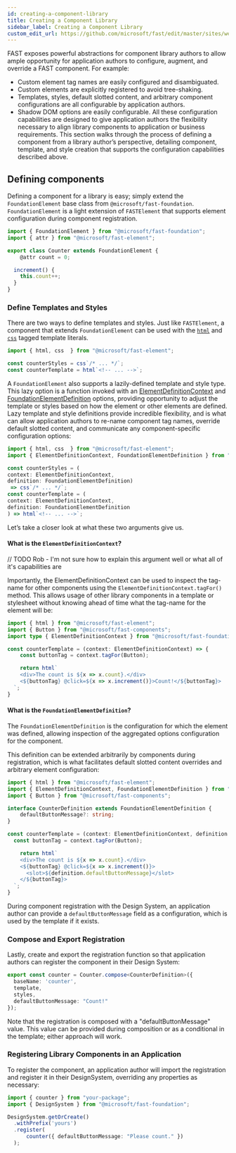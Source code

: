 ```yaml
---
id: creating-a-component-library
title: Creating a Component Library
sidebar_label: Creating a Component Library
custom_edit_url: https://github.com/microsoft/fast/edit/master/sites/website/src/docs/design-systems/creating-a-component-library.md
---
```


FAST exposes powerful abstractions for component library authors to allow ample opportunity for application authors to configure, augment, and override a FAST component. For example:
- Custom element tag names are easily configured and disambiguated.
- Custom elements are explicitly registered to avoid tree-shaking.
- Templates, styles, default slotted content, and arbitrary component configurations are all configurable by application authors.
- Shadow DOM options are easily configurable.
All these configuration capabilities are designed to give application authors the flexibility necessary to align library components to application or business requirements.
This section walks through the process of defining a component from a library author’s perspective, detailing component, template, and style creation that supports the configuration capabilities described above.

## Defining components

Defining a component for a library is easy; simply extend the `FoundationElement` base class from `@microsoft/fast-foundation`. `FoundationElement` is a light extension of `FASTElement` that supports element configuration during component registration.

```ts
import { FoundationElement } from "@microsoft/fast-foundation";
import { attr } from "@microsoft/fast-element";

export class Counter extends FoundationElement {
	@attr count = 0;

  increment() {
    this.count++;
  }
}
```

### Define Templates and Styles 

There are two ways to define templates and styles. 
Just like `FASTElement`, a component that extends `FoundationElement` can be used with the [`html`](/docs/fast-element/declaring-templates) and [`css`](/docs/fast-element/leveraging-css) tagged template literals.

```ts
import { html, css  } from "@microsoft/fast-element";

const counterStyles = css`/* ... */`;
const counterTemplate = html`<!-- ... -->`;
```

A `FoundationElement` also supports a lazily-defined template and style type. This lazy option is a function invoked with an [ElementDefinitionContext](/docs/api/fast-foundation.elementdefinitioncontext) and [FoundationElementDefinition](/docs/api/fast-foundation.foundationelementdefinition) options, providing opportunity to adjust the template or styles based on how the element or other elements are defined. Lazy template and style definitions provide incredible flexibility, and is what can allow application authors to re-name component tag names, override default slotted content, and communicate any component-specific configuration options:

```ts
import { html, css  } from "@microsoft/fast-element";
import { ElementDefinitionContext, FoundationElementDefinition } from "@microsoft/fast-foundation";

const counterStyles = (
context: ElementDefinitionContext,
definition: FoundationElementDefinition)
 => css`/* ... */`;
const counterTemplate = (
context: ElementDefinitionContext,
definition: FoundationElementDefinition
) => html`<!-- ... -->`;
```

Let’s take a closer look at what these two arguments give us.

#### What is the `ElementDefinitionContext`?

// TODO Rob - I'm not sure how to explain this argument well or what all of it's capabilities are

Importantly, the ElementDefinitionContext can be used to inspect the tag-name for other components using the `ElementDefinitionContext.tagFor()` method. This allows usage of other library components in a template or stylesheet without knowing ahead of time what the tag-name for the element will be:

```ts
import { html } from "@microsoft/fast-element";
import { Button } from "@microsoft/fast-components";
import type { ElementDefinitionContext } from "@microsoft/fast-foundation";

const counterTemplate = (context: ElementDefinitionContext) => {
	const buttonTag = context.tagFor(Button);

	return html`
    <div>The count is ${x => x.count}.</div>
    <${buttonTag} @click=${x => x.increment()}>Count!</${buttonTag}>
  `;
}
```

#### What is the `FoundationElementDefinition`?

The `FoundationElementDefinition` is the configuration for which the element was defined, allowing inspection of the aggregated options configuration for the component.

This definition can be extended arbitrarily by components during registration, which is what facilitates default slotted content overrides and arbitrary element configuration:

```ts
import { html } from "@microsoft/fast-element";
import { ElementDefinitionContext, FoundationElementDefinition } from "@microsoft/fast-foundation";
import { Button } from "@microsoft/fast-components";

interface CounterDefinition extends FoundationElementDefinition {
    defaultButtonMessage?: string;
}

const counterTemplate = (context: ElementDefinitionContext, definition: CounterDefinition) => {
  const buttonTag = context.tagFor(Button);

	return html`
    <div>The count is ${x => x.count}.</div>
    <${buttonTag} @click=${x => x.increment()}>
      <slot>${definition.defaultButtonMessage}</slot>
    </${buttonTag}>
  `;
}
```

During component registration with the Design System, an application author can provide a `defaultButtonMessage` field as a configuration, which is used by the template if it exists.

### Compose and Export Registration

Lastly, create and export the registration function so that application authors can register the component in their Design System:

```ts
export const counter = Counter.compose<CounterDefinition>({
  baseName: 'counter',
  template,
  styles,
  defaultButtonMessage: "Count!"
});
```

Note that the registration is composed with a "defaultButtonMessage" value. This value can be provided during composition or as a conditional in the template; either approach will work.

### Registering Library Components in an Application

To register the component, an application author will import the registration and register it in their DesignSystem, overriding any properties as necessary:

```ts
import { counter } from "your-package";
import { DesignSystem } from "@microsoft/fast-foundation";

DesignSystem.getOrCreate()
  .withPrefix('yours')
  .register(
	  counter({ defaultButtonMessage: "Please count." })
  );
```